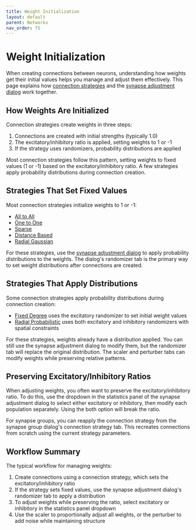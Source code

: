 ```yaml
---
title: Weight Initialization
layout: default
parent: Networks
nav_order: 75
---
```


# Weight Initialization

When creating connections between neurons, understanding how weights get their initial values helps you manage and adjust them effectively. This page explains how [connection strategies](connections/) and the [synapse adjustment dialog](synapses/synapseAdjustment) work together.

## How Weights Are Initialized

Connection strategies create weights in three steps:

1. Connections are created with initial strengths (typically 1.0)
2. The excitatory/inhibitory ratio is applied, setting weights to 1 or -1
3. If the strategy uses randomizers, probability distributions are applied

Most connection strategies follow this pattern, setting weights to fixed values (1 or -1) based on the excitatory/inhibitory ratio. A few strategies apply probability distributions during connection creation.

## Strategies That Set Fixed Values

Most connection strategies initialize weights to 1 or -1:

- [All to All](connections/allToAll)
- [One to One](connections/oneToOne)
- [Sparse](connections/sparse)
- [Distance Based](connections/distanceBased)
- [Radial Gaussian](connections/radialGaussian)

For these strategies, use the [synapse adjustment dialog](synapses/synapseAdjustment) to apply probability distributions to the weights. The dialog's randomizer tab is the primary way to set weight distributions after connections are created.

## Strategies That Apply Distributions

Some connection strategies apply probability distributions during connection creation:

- [Fixed Degree](connections/fixedDegree) uses the excitatory randomizer to set initial weight values
- [Radial Probabilistic](connections/radialProbabilistic) uses both excitatory and inhibitory randomizers with spatial constraints

For these strategies, weights already have a distribution applied. You can still use the synapse adjustment dialog to modify them, but the randomizer tab will replace the original distribution. The scaler and perturber tabs can modify weights while preserving relative patterns.

## Preserving Excitatory/Inhibitory Ratios

When adjusting weights, you often want to preserve the excitatory/inhibitory ratio. To do this, use the dropdown in the statistics panel of the synapse adjustment dialog to select either excitatory or inhibitory, then modify each population separately. Using the both option will break the ratio.

For synapse groups, you can reapply the connection strategy from the synapse group dialog's connection strategy tab. This recreates connections from scratch using the current strategy parameters.

## Workflow Summary

The typical workflow for managing weights:

1. Create connections using a connection strategy, which sets the excitatory/inhibitory ratio
2. If the strategy sets fixed values, use the synapse adjustment dialog's randomizer tab to apply a distribution
3. To adjust weights while preserving the ratio, select excitatory or inhibitory in the statistics panel dropdown
4. Use the scaler to proportionally adjust all weights, or the perturber to add noise while maintaining structure

